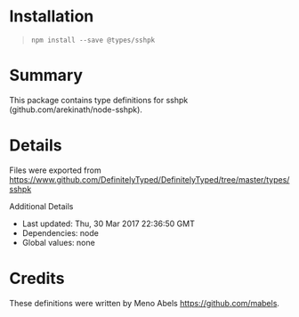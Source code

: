 # Installation
> `npm install --save @types/sshpk`

# Summary
This package contains type definitions for sshpk (github.com/arekinath/node-sshpk).

# Details
Files were exported from https://www.github.com/DefinitelyTyped/DefinitelyTyped/tree/master/types/sshpk

Additional Details
 * Last updated: Thu, 30 Mar 2017 22:36:50 GMT
 * Dependencies: node
 * Global values: none

# Credits
These definitions were written by Meno Abels <https://github.com/mabels>.
